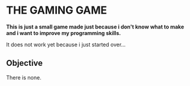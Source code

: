 # THE GAMING GAME
**This is just a small game made just because i don't know what to
make and i want to improve my programming skills.**

It does not work yet because i just started over...

<!-- ## Dependencies -->
<!-- Made with SDL2. -->

## Objective
There is none.

<!-- ## Keybinds -->
<!-- | Function          | Key               | -->
<!-- |-------------------|-------------------| -->
<!-- | UP/DOWN           | K/J               | -->
<!-- | LEFT/RIGHT        | H/L               | -->
<!-- | Exit              | Q or ESC          | -->
